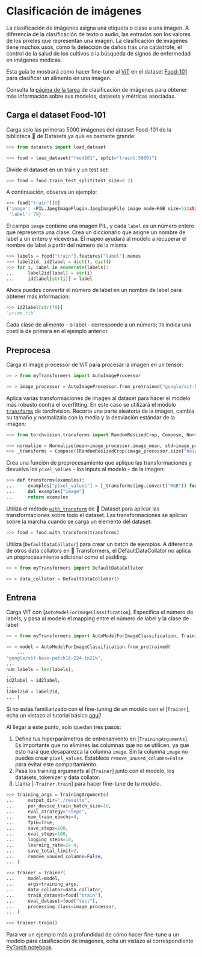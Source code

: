 <!--Copyright 2022 The HuggingFace Team. All rights reserved.

Licensed under the Apache License, Version 2.0 (the "License"); you may not use this file except in compliance with
the License. You may obtain a copy of the License at

http://www.apache.org/licenses/LICENSE-2.0

Unless required by applicable law or agreed to in writing, software distributed under the License is distributed on
an "AS IS" BASIS, WITHOUT WARRANTIES OR CONDITIONS OF ANY KIND, either express or implied. See the License for the
specific language governing permissions and limitations under the License.

⚠️ Note that this file is in Markdown but contain specific syntax for our doc-builder (similar to MDX) that may not be
rendered properly in your Markdown viewer.

-->

# Clasificación de imágenes

<Youtube id="tjAIM7BOYhw"/>

La clasificación de imágenes asigna una etiqueta o clase a una imagen. A diferencia de la clasificación de texto o audio, las entradas son los valores de los píxeles que representan una imagen. La clasificación de imágenes tiene muchos usos, como la detección de daños tras una catástrofe, el control de la salud de los cultivos o la búsqueda de signos de enfermedad en imágenes médicas.

Esta guía te mostrará como hacer fine-tune al [ViT](https://huggingface.co/docs/transformers/v4.16.2/en/model_doc/vit) en el dataset [Food-101](https://huggingface.co/datasets/food101) para clasificar un alimento en una imagen.

<Tip>

Consulta la [página de la tarea](https://huggingface.co/tasks/audio-classification) de clasificación de imágenes para obtener más información sobre sus modelos, datasets y métricas asociadas.

</Tip>

## Carga el dataset Food-101

Carga solo las primeras 5000 imágenes del dataset Food-101 de la biblioteca 🤗 de Datasets ya que es bastante grande:

```py
>>> from datasets import load_dataset

>>> food = load_dataset("food101", split="train[:5000]")
```

Divide el dataset en un train y un test set:

```py
>>> food = food.train_test_split(test_size=0.2)
```

A continuación, observa un ejemplo:

```py
>>> food["train"][0]
{'image': <PIL.JpegImagePlugin.JpegImageFile image mode=RGB size=512x512 at 0x7F52AFC8AC50>,
 'label': 79}
```

El campo `image` contiene una imagen PIL, y cada `label` es un número entero que representa una clase. Crea un diccionario que asigne un nombre de label a un entero y viceversa. El mapeo ayudará al modelo a recuperar el nombre de label a partir del número de la misma:

```py
>>> labels = food["train"].features["label"].names
>>> label2id, id2label = dict(), dict()
>>> for i, label in enumerate(labels):
...     label2id[label] = str(i)
...     id2label[str(i)] = label
```

Ahora puedes convertir el número de label en un nombre de label para obtener más información:

```py
>>> id2label[str(79)]
'prime_rib'
```

Cada clase de alimento - o label - corresponde a un número; `79` indica una costilla de primera en el ejemplo anterior.

## Preprocesa

Carga el image processor de ViT para procesar la imagen en un tensor:

```py
>> > from myTransformers import AutoImageProcessor

>> > image_processor = AutoImageProcessor.from_pretrained("google/vit-base-patch16-224-in21k")
```

Aplica varias transformaciones de imagen al dataset para hacer el modelo más robusto contra el overfitting. En este caso se utilizará el módulo [`transforms`](https://pytorch.org/vision/stable/transforms.html) de torchvision. Recorta una parte aleatoria de la imagen, cambia su tamaño y normalízala con la media y la desviación estándar de la imagen:

```py
>>> from torchvision.transforms import RandomResizedCrop, Compose, Normalize, ToTensor

>>> normalize = Normalize(mean=image_processor.image_mean, std=image_processor.image_std)
>>> _transforms = Compose([RandomResizedCrop(image_processor.size["height"]), ToTensor(), normalize])
```

Crea una función de preprocesamiento que aplique las transformaciones y devuelva los `pixel_values` - los inputs al modelo - de la imagen:

```py
>>> def transforms(examples):
...     examples["pixel_values"] = [_transforms(img.convert("RGB")) for img in examples["image"]]
...     del examples["image"]
...     return examples
```

Utiliza el método [`with_transform`](https://huggingface.co/docs/datasets/package_reference/main_classes?#datasets.Dataset.with_transform) de 🤗 Dataset para aplicar las transformaciones sobre todo el dataset. Las transformaciones se aplican sobre la marcha cuando se carga un elemento del dataset:

```py
>>> food = food.with_transform(transforms)
```

Utiliza [`DefaultDataCollator`] para crear un batch de ejemplos. A diferencia de otros data collators en 🤗 Transformers, el DefaultDataCollator no aplica un preprocesamiento adicional como el padding.

```py
>> > from myTransformers import DefaultDataCollator

>> > data_collator = DefaultDataCollator()
```

## Entrena
Carga ViT con [`AutoModelForImageClassification`]. Especifica el número de labels, y pasa al modelo el mapping entre el número de label y la clase de label:

```py
>> > from myTransformers import AutoModelForImageClassification, TrainingArguments, Trainer

>> > model = AutoModelForImageClassification.from_pretrained(
    ...
"google/vit-base-patch16-224-in21k",
...
num_labels = len(labels),
...
id2label = id2label,
...
label2id = label2id,
... )
```

<Tip>

Si no estás familiarizado con el fine-tuning de un modelo con el [`Trainer`], echa un vistazo al tutorial básico [aquí](../training#finetune-with-trainer)!

</Tip>

Al llegar a este punto, solo quedan tres pasos:

1. Define tus hiperparámetros de entrenamiento en [`TrainingArguments`]. Es importante que no elimines las columnas que no se utilicen, ya que esto hará que desaparezca la columna `image`. Sin la columna `image` no puedes crear `pixel_values`. Establece `remove_unused_columns=False` para evitar este comportamiento.
2. Pasa los training arguments al [`Trainer`] junto con el modelo, los datasets, tokenizer y data collator.
3. Llama [`~Trainer.train`] para hacer fine-tune de tu modelo.

```py
>>> training_args = TrainingArguments(
...     output_dir="./results",
...     per_device_train_batch_size=16,
...     eval_strategy="steps",
...     num_train_epochs=4,
...     fp16=True,
...     save_steps=100,
...     eval_steps=100,
...     logging_steps=10,
...     learning_rate=2e-4,
...     save_total_limit=2,
...     remove_unused_columns=False,
... )

>>> trainer = Trainer(
...     model=model,
...     args=training_args,
...     data_collator=data_collator,
...     train_dataset=food["train"],
...     eval_dataset=food["test"],
...     processing_class=image_processor,
... )

>>> trainer.train()
```

<Tip>

Para ver un ejemplo más a profundidad de cómo hacer fine-tune a un modelo para clasificación de imágenes, echa un vistazo al correspondiente [PyTorch notebook](https://colab.research.google.com/github/huggingface/notebooks/blob/main/examples/image_classification.ipynb).

</Tip>
